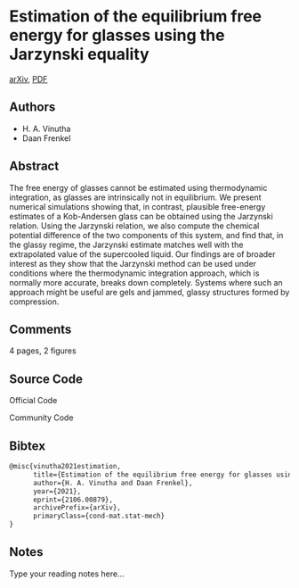 
# Estimation of the equilibrium free energy for glasses using the Jarzynski equality

[arXiv](https://arxiv.org/abs/2106.0879), [PDF](https://arxiv.org/pdf/2106.0879.pdf)

## Authors

- H. A. Vinutha
- Daan Frenkel

## Abstract

The free energy of glasses cannot be estimated using thermodynamic integration, as glasses are intrinsically not in equilibrium. We present numerical simulations showing that, in contrast, plausible free-energy estimates of a Kob-Andersen glass can be obtained using the Jarzynski relation. Using the Jarzynski relation, we also compute the chemical potential difference of the two components of this system, and find that, in the glassy regime, the Jarzynski estimate matches well with the extrapolated value of the supercooled liquid. Our findings are of broader interest as they show that the Jarzynski method can be used under conditions where the thermodynamic integration approach, which is normally more accurate, breaks down completely. Systems where such an approach might be useful are gels and jammed, glassy structures formed by compression.

## Comments

4 pages, 2 figures

## Source Code

Official Code



Community Code



## Bibtex

```tex
@misc{vinutha2021estimation,
      title={Estimation of the equilibrium free energy for glasses using the Jarzynski equality}, 
      author={H. A. Vinutha and Daan Frenkel},
      year={2021},
      eprint={2106.00879},
      archivePrefix={arXiv},
      primaryClass={cond-mat.stat-mech}
}
```

## Notes

Type your reading notes here...

